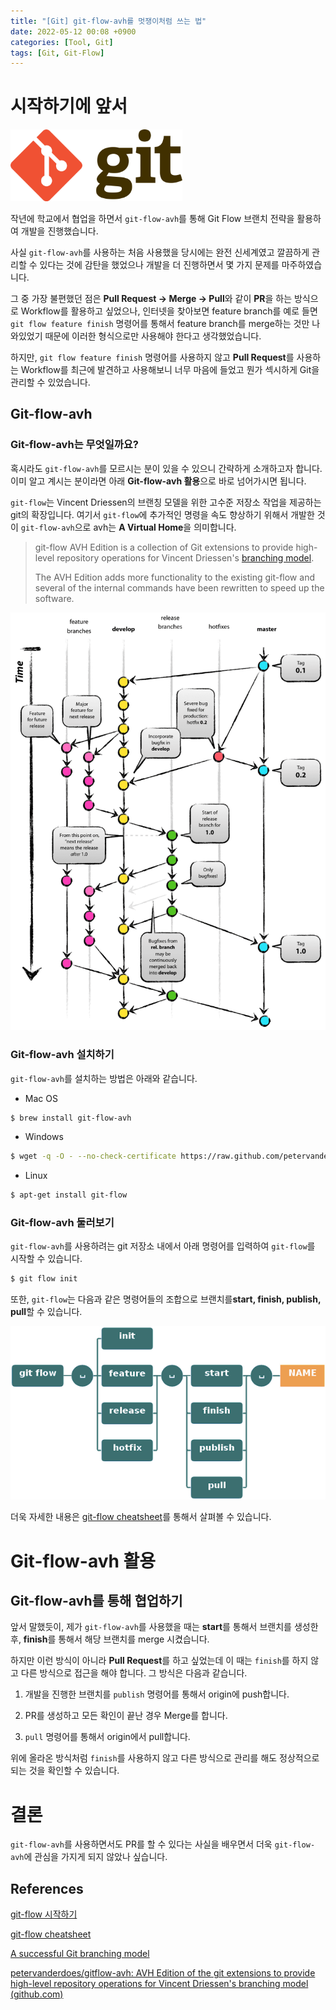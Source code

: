 ```yaml
---
title: "[Git] git-flow-avh를 멋쟁이처럼 쓰는 법"
date: 2022-05-12 00:08 +0900
categories: [Tool, Git]
tags: [Git, Git-Flow]
---
```


# 시작하기에 앞서

<img title="" src="/uploads/0c81fdc9e1b3739a4dbd4e611b76c6f2dbd17473.png" alt="loading-ag-1603" width="275" data-align="center">

작년에 학교에서 협업을 하면서 `git-flow-avh`를 통해 Git Flow 브랜치 전략을 활용하여 개발을 진행했습니다.

사실 `git-flow-avh`를 사용하는 처음 사용했을 당시에는 완전 신세계였고 깔끔하게 관리할 수 있다는 것에 감탄을 했었으나 개발을 더 진행하면서 몇 가지 문제를 마주하였습니다.

그 중 가장 불편했던 점은 **Pull Request -> Merge -> Pull**와 같이 **PR**을 하는 방식으로 Workflow를 활용하고 싶었으나, 인터넷을 찾아보면 feature branch를 예로 들면 `git flow feature finish` 명령어를 통해서 feature branch를 merge하는 것만 나와있었기 때문에 이러한 형식으로만 사용해야 한다고 생각했었습니다.

하지만, `git flow feature finish` 명령어를 사용하지 않고 **Pull Request**를 사용하는 Workflow를 최근에 발견하고 사용해보니 너무 마음에 들었고 뭔가 섹시하게 Git을 관리할 수 있었습니다.

## Git-flow-avh

### Git-flow-avh는 무엇일까요?

혹시라도 `git-flow-avh`를 모르시는 분이 있을 수 있으니 간략하게 소개하고자 합니다. 이미 알고 계시는 분이라면 아래 **Git-flow-avh 활용**으로 바로 넘어가시면 됩니다.

`git-flow`는 Vincent Driessen의 브랜칭 모델을 위한 고수준 저장소 작업을 제공하는 git의 확장입니다. 여기서 `git-flow`에 추가적인 명령을 속도 향상하기 위해서 개발한 것이 `git-flow-avh`으로 avh는 **A Virtual Home**을 의미합니다.

> git-flow AVH Edition is a collection of Git extensions to provide high-level repository operations for Vincent Driessen's [branching model](http://nvie.com/posts/a-successful-git-branching-model/).
>
> The AVH Edition adds more functionality to the existing git-flow and several of the internal commands have been rewritten to speed up the software.

<img title="" src="/uploads/f1015928c499dd75f0b777e69d76b53306aad9dc.png" alt="loading-ag-1594" width="550" data-align="center">

### Git-flow-avh 설치하기

`git-flow-avh`를 설치하는 방법은 아래와 같습니다.

- Mac OS

```bash
$ brew install git-flow-avh
```

- Windows

```bash
$ wget -q -O - --no-check-certificate https://raw.github.com/petervanderdoes/gitflow-avh/develop/contrib/gitflow-installer.sh install stable | bash
```

- Linux

```bash
$ apt-get install git-flow
```

### Git-flow-avh 둘러보기

`git-flow-avh`를 사용하려는 git 저장소 내에서 아래 명령어를 입력하여 `git-flow`를 시작할 수 있습니다.

```bash
$ git flow init
```

또한, `git-flow`는 다음과 같은 명령어들의 조합으로 브랜치를**start, finish, publish, pull**할 수 있습니다.

<img title="" src="/uploads/6b112175d9db0e1595d09a20f5f7ec78537e26f3.png" alt="loading-ag-1595" width="540" data-align="center">

더욱 자세한 내용은 [git-flow cheatsheet](https://danielkummer.github.io/git-flow-cheatsheet/index.ko_KR.html)를 통해서 살펴볼 수 있습니다.

# Git-flow-avh 활용

## Git-flow-avh를 통해 협업하기

앞서 말했듯이, 제가 `git-flow-avh`를 사용했을 때는 **start**를 통해서 브랜치를 생성한 후, **finish**를 통해서 해당 브랜치를 merge 시켰습니다.

하지만 이런 방식이 아니라 **Pull Request**를 하고 싶었는데 이 때는 `finish`를 하지 않고 다른 방식으로 접근을 해야 합니다. 그 방식은 다음과 같습니다.

1. 개발을 진행한 브랜치를 `publish` 명령어를 통해서 origin에 push합니다.

2. PR를 생성하고 모든 확인이 끝난 경우 Merge를 합니다.

3. `pull` 명령어를 통해서 origin에서 pull합니다.

위에 올라온 방식처럼 `finish`를 사용하지 않고 다른 방식으로 관리를 해도 정상적으로 되는 것을 확인할 수 있습니다.

# 결론

`git-flow-avh`를 사용하면서도 PR를 할 수 있다는 사실을 배우면서 더욱 `git-flow-avh`에 관심을 가지게 되지 않았나 싶습니다.

## References

[git-flow 시작하기](https://til.younho9.dev/log/2021/2021/07/06/hello-git-flow/)

[git-flow cheatsheet](https://danielkummer.github.io/git-flow-cheatsheet/index.ko_KR.html)

[A successful Git branching model](https://nvie.com/posts/a-successful-git-branching-model/)

[petervanderdoes/gitflow-avh: AVH Edition of the git extensions to provide high-level repository operations for Vincent Driessen's branching model (github.com)](https://github.com/petervanderdoes/gitflow-avh)

